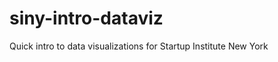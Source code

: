siny-intro-dataviz
==================

Quick intro to data visualizations for Startup Institute New York
